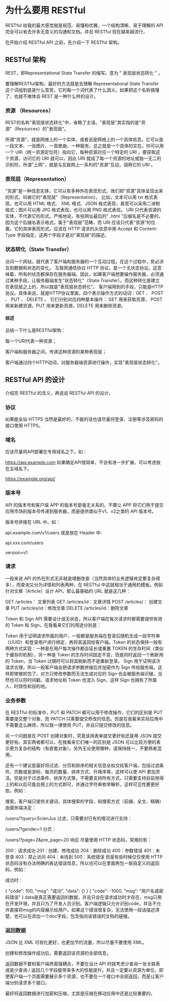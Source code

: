# 为什么要用 RESTful
RESTful 给我的最大感觉就是规范、易懂和优雅，一个结构清晰、易于理解的 API 完全可以省去许多无意义的沟通和文档。并且 RESTful 现在越来越流行，

在开始介绍 RESTful API 之前，先介绍一下 RESTful 架构。

## RESTful 架构
REST，即Representational State Transfer 的缩写。意为 " 表现层状态转化 " 。

要理解RESTful架构，最好的方法就是去理解 Representational State Transfer 这个词组到底是什么意思，它的每一个词代表了什么涵义。如果把这个名称搞懂了，也就不难体会 REST 是一种什么样的设计。

### 资源 （Resources）
REST的名称"表现层状态转化"中，省略了主语。"表现层"其实指的是"资源"（Resources）的"表现层"。

所谓"资源"，就是网络上的一个实体，或者说是网络上的一个具体信息。它可以是一段文本、一张图片、一首歌曲、一种服务，总之就是一个具体的实在。你可以用一个 URI（统一资源定位符）指向它，每种资源对应一个特定的 URI 。要获取这个资源，访问它的 URI 就可以，因此 URI 就成了每一个资源的地址或独一无二的识别符。所谓"上网"，就是与互联网上一系列的"资源"互动，调用它的 URI 。

### 表现层（Representation）
"资源"是一种信息实体，它可以有多种外在表现形式。我们把"资源"具体呈现出来的形式，叫做它的"表现层"（Representation）。
比如，文本可以用 txt 格式表现，也可以用 HTML 格式、 XML 格式、JSON 格式表现，甚至可以采用二进制格式；图片可以用 JPG 格式表现，也可以用 PNG 格式表现。
URI 只代表资源的实体，不代表它的形式。严格地说，有些网址最后的" .html "后缀名是不必要的，因为这个后缀名表示格式，属于"表现层"范畴，而 URI 应该只代表"资源"的位置。它的具体表现形式，应该在 HTTP 请求的头信息中用 Accept 和 Content-Type 字段指定，这两个字段才是对"表现层"的描述。

### 状态转化（State Transfer）
访问一个网站，就代表了客户端和服务器的一个互动过程。在这个过程中，势必涉及到数据和状态的变化。
互联网通信协议 HTTP 协议，是一个无状态协议。这意味着，所有的状态都保存在服务器端。因此，如果客户端想要操作服务器，必须通过某种手段，让服务器端发生"状态转化"（State Transfer）。而这种转化是建立在表现层之上的，所以就是"表现层状态转化"。
客户端用到的手段，只能是HTTP协议。具体来说，就是HTTP协议里面，四个表示操作方式的动词：GET 、 POST 、 PUT 、 DELETE 。 它们分别对应四种基本操作： GET 用来获取资源， POST 用来新建资源，PUT 用来更新资源，DELETE 用来删除资源。

#### 综述
总结一下什么是RESTful架构：

每一个URI代表一种资源；

客户端和服务器之间，传递这种资源的某种表现层；

客户端通过四个HTTP动词，对服务器端资源进行操作，实现"表现层状态转化"。

## RESTful API 的设计
介绍完 RESTful 的含义，再说说 RESTful API 的设计。

### 协议
如果能全站 HTTPS 当然是最好的，不能的话也请尽量将登录、注册等涉及密码的接口使用 HTTPS。

### 域名
应该尽量将API部署在专用域名之下。如：

https://api.example.com
如果确定API很简单，不会有进一步扩展，可以考虑放在主域名下。

https://example.org/api/
### 版本号
API 的版本号和客户端 APP 的版本号是毫无关系的，不要让 APP 将它们用于提交应用市场的版本号传递到服务器，而是提供类似于v1、v2之类的 API 版本号。

版本号拼接在 URL 中。如：

api.example.com/v1/users
或是放在 Header 中:

api.xxx.com/users

version=v1
### 请求
一般来说 API 的外在形式无非就是增删改查（当然具体的业务逻辑肯定要复杂得多），而查询又分为详情和列表两种，在 RESTful 中这就相当于通用的模板。例如针对文章（Article）设计 API，那么最基础的 URL 就是这几种：

GET /articles： 文章列表
GET /articles/id：文章详情
POST /articles/： 创建文章
PUT /articles/id：修改文章
DELETE /articles/id：删除文章

Token 和 Sign
API 需要设计成无状态，所以客户端在每次请求时都需要提供有效的 Token 和 Sign，在我看来它们的用途分别是：

Token 用于证明请求所属的用户，一般都是服务端在登录后随机生成一段字符串（UUID）和登录用户进行绑定，再将其返回给客户端。Token 的状态保持一般有两种方式实现：一种是在用户每次操作都会延长或重置 TOKEN 的生存时间（类似于缓存的机制），另一种是 Token 的生存时间固定不变，但是同时返回一个刷新用的 Token，当 Token 过期时可以将其刷新而不是重新登录。
Sign 用于证明该次请求合理，所以一般客户端会把请求参数拼接后并加密作为 Sign 传给服务端，这样即使被抓包了，对方只修改参数而无法生成对应的 Sign 也会被服务端识破。当然也可以将时间戳、请求地址和 Token 也混入 Sign，这样 Sign 也拥有了所属人、时效性和目的地。
### 业务参数
在 RESTful 的标准中，PUT 和 PATCH 都可以用于修改操作，它们的区别是 PUT 需要提交整个对象，而 PATCH 只需要提交修改的信息。但是在我看来实际应用中不需要这么麻烦，所以我一律使用 PUT，并且只提交修改的信息。

另一个问题是在 POST 创建对象时，究竟该用表单提交更好些还是用 JSON 提交更好些。其实两者都可以，在我看来它们唯一的区别是 JSON 可以比较方便的表示更为复杂的结构（有嵌套对象）。另外无论使用哪种，请保持统一，不要两者混用。

还有一个建议是最好将过滤、分页和排序的相关信息全权交给客户端，包括过滤条件、页数或是游标、每页的数量、排序方式、升降序等，这样可以使 API 更加灵活。但是对于过滤条件、排序方式等，不需要支持所有方式，只需要支持目前用得上的和以后可能会用上的方式即可，并通过字符串枚举解析，这样可见性要更好些。例如：

搜索，客户端只提供关键词，具体搜索的字段，和搜索方式（前缀、全文、精确）由服务端决定：

/users/?query=ScienJus
过滤，只需要对已有的情况进行支持：

/users/?gender=1
分页：

/users/?page=2&pre_page=20
响应
尽量使用 HTTP 状态码，常用的有：

200：请求成功
201：创建、修改成功
204：删除成功
400：参数错误
401：未登录
403：禁止访问
404：未找到
500：系统错误
但是有些时候仅仅使用 HTTP 状态码没有办法明确的表达错误信息，所以也可以在里面再包一层自定义的返回码，例如：

成功时：

{
    "code": 100,
    "msg": "成功",
    "data": {}
}
{
    "code": -1000,
    "msg": "用户名或密码错误"
}
data是真正需要返回的数据，并且只会在请求成功时才存在，msg只用在开发环境，并且只为了开发人员识别。客户端逻辑只允许识别code，并且不允许直接将msg的内容展示给用户。如果这个错误很复杂，无法使用一段话描述清楚，也可以在添加一个doc字段，包含指向该错误的文档的链接。

### 返回数据
JSON 比 XML 可视化更好，也更加节约流量，所以尽量不要使用 XML。

创建和修改操作成功后，需要返回该资源的全部信息。

返回数据不要和客户端界面强耦合，不要在设计 API 时就考虑少查询一张关联表或是少查询 / 返回几个字段能带来多大的性能提升。并且一定要以资源为单位，即使客户端一个页面需要展示多个资源，也不要在一个接口中全部返回，而是让客户端分别请求多个接口。

最好将返回数据进行加密和压缩，尤其是压缩在移动应用中还是比较重要的。
